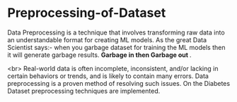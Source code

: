 # Preprocessing-of-Dataset
Data Preprocessing is a technique that involves transforming raw data into an understandable format for creating ML models. 
As the great Data Scientist says:- when you garbage dataset for training the ML models then it will generate garbage results.
<b> Garbage in then Garbage out </b> . 

<br\> Real-world data is often incomplete, inconsistent, and/or lacking in certain behaviors or trends, and is likely to contain many errors. Data preprocessing is a proven method of resolving such issues. On the Diabetes Dataset preprocessing techniques are implemented.

